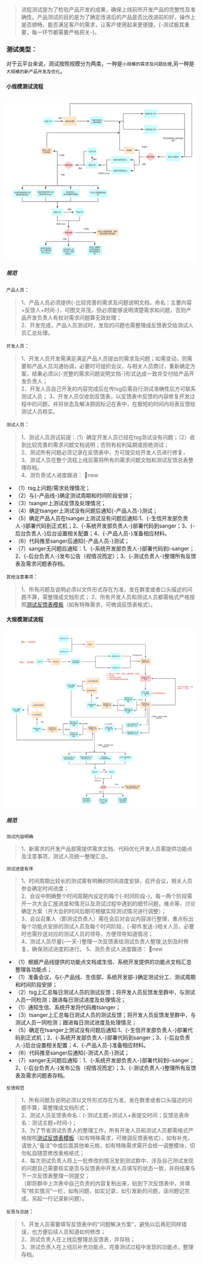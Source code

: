 > 流程测试是为了检验产品开发的成果，确保上线前所开发产品的完整性及准确性。产品测试的目的是为了确定改进后的产品是否比改进前的好，操作上是否顺畅，能否满足客户的需求，让客户使用起来更便捷。{-测试极其重要，每一环节都需要严格把关-}。

### 测试类型：
对于云平台来说，测试按照规模分为两类，一种是`小规模的需求及问题处理`,另一种是`大规模的新产品开发及优化`。

#### 小规模测试流程
![小规模测试流程](../img/小规模测试SOP.png)
##### 规范
`产品人员`：  

>1、产品人员必须提供{-比较完善的需求及问题说明文档，命名：主要内容+反馈人+时间-}，可图文并茂，但必须能够说明清楚需求和问题，否则产品开发负责人有权对需求问题算无效处理；  
>2、开发完成，产品人员测试时，发现的问题也需整理成反馈表交给测试人员汇总处理。

`开发人员`：
>1、开发人员开发需满足满足产品人员提出的需求及问题；如需变动，则需要和产品人员沟通协调，必要时可组织会议，与相关人员商讨，重新确定方案，结果必须以{-完整的需求问题说明文档-}形式达成一致并交付给产品开发负责人；  
>2、开发人员自己开发的内容完成后在传tsg后需自行测试准确性后方可联系测试人员；
>3、开发人员仅收到反馈表，以反馈表中反馈的内容修复开发过程中的问题，并将状态及解决原因标记在表中，在极短的时间内将表反馈给测试人员核实。

`测试人员`：
>1、测试人员测试前提：（1）确定开发人员已经在tsg测试没有问题；（2）收到比较完善的需求问题文档说明；否则有权利延期或拒绝测试；  
>2、测试所有问题必须记录在反馈表中，方可提交给开发人员进行修复，  
>3、测试人员在整个流程上线后需将所有的需求问题文档和测试反馈总表整理存档。  
>4、测负责试人进度跟进： :star2:new
- （1）tsg上问题/需求处理情况；
- （2）与{-产品线-}确定测试周期和时间阶段安排；
- （3）tsanger上测试反馈及处理情况；
- （4）确定tsanger上测试没有问题后通知{-产品人员-}测试；
- （5）确定产品人员在tsanger上测试没有问题后通知:1、{-生信开发部负责人-}部署代码到正式机；2、{-系统开发部负责人-}部署代码到sanger；3、{-后台负责人-}后台设置相关配置；4、{-产品人员-}准备相应材料。
- （6）代码推至sanger后通知{-产品人员-}测试；
- （7）sanger无问题后通知：1、{-系统开发部负责人-}部署代码到i-sanger；2、{-后台负责人-}发布公告（视情况而定）；3、{-测试负责人-}整理所有反馈表及需求问题表存档。

`其他注意事项`：
>1、所有问题及说明必须以文件形式存在为准，发在群里或者口头描述的问题不算，需整理成文档形式；
>2、所有开发人员和测试人员都需格式严格按照[测试反馈表模板](../examples/反馈表模板.xlsx)（如有特殊需求，可微调反馈表格式）。

#### 大规模测试流程
![大规模测试流程](../img/大规模测试SOP.png)

##### 规范
`测试内容明确`
>1、新需求的开发产品部需提供需求文档、代码优化开发人员需提供功能点及注意事项，测试人员统一整理汇总。

`测试进度有序`  

>1、时间周期比较长的测试需有明确的时间进度安排，召开会议，相关人员参会确定时间进度；  
>2、会议中明确整个时间周期内设定的每个{-时间阶段-}，每一两个阶段需开一次大会汇报进度和情况以及测试过程中遇到的细节问题，难点等，讨论确定方案（开大会的时间后期可根据实际测试情况进行调整）；  
>3、会议召集人（即测试负责人）需在会后对会议内容进行整理，重点标出每个功能点安排的测试人员及每个时间阶段，{-邮件发送-}相关人员，必要时也需抄送对应的测试人员的领导，方便领导知道情况；  
>4、测试人员尽量{-一天-}整理一次反馈表给测试负责人整理,达到及时修复，确保测试进度的进行。 
>5、测负责试人进度跟进： :star2:new
- （1）根据产品线提供的功能点文档或生信、系统开发提供的功能点文档汇总整理各功能点；
- （1）准备会议，与{-产品线、生信部、系统开发部-}确定测试分工、测试周期和时间阶段安排；
- （2）tsg上汇总每日测试人员的测试反馈；将开发人员反馈发至群中，与测试人员一同检测；跟进每日测试进度及处理情况；
- （1）通知生信、系统开发将代码推tsanger；
- （3）tsanger上汇总每日测试人员的测试反馈；将开发人员反馈发至群中，与测试人员一同检测；跟进每日测试进度及处理情况；
- （5）确定在tsanger上测试没有问题后通知:1、{-生信开发部负责人-}部署代码到正式机；2、{-系统开发部负责人-}部署代码到sanger；3、{-后台负责人-}后台设置相关配置；4、{-产品人员-}准备相应材料。
- （6）代码推至sanger后通知{-测试人员-}测试；
- （7）sanger无问题后通知：1、{-系统开发部负责人-}部署代码到i-sanger；2、{-后台负责人-}发布公告（视情况而定）；3、{-测试负责人-}整理所有反馈表及需求问题表存档。

`反馈规范`
>1、所有问题及说明必须以文件形式存在为准，发在群里或者口头描述的问题不算，需整理成文档形式；  
>2、测试人员反馈表命名：{-测试主题+测试人+表提交时间；反馈总表命名：测试主题+时间-}；  
>3、为了节省测试负责人的整理工作，所有开发人员和测试人员都需格式严格按照[测试反馈表模板](../examples/反馈表模板.xlsx)（如有特殊需求，可微调反馈表格式），如有补充，请放入“备注”中或后面其他单元格，如有特殊需求需开会统一调整模块，切勿私自随意修改表格格式；  
>4、每次测试负责人将上一批修改的情况发到测试群中，涉及自己测试发现的问题自己需要核实是否与反馈表中开发人员填写的状态一致，并将结果与下一次反馈表整理一同提交；  
（即将群中上次表中自己负责的内容复制出来，贴到下次反馈表中，并填写“核实情况”一栏，如有问题，如实记录，如引发新的问题，该问题记完成，另起一行记录新问题）。

`反思与总结`：
>1、开发人员需要填写反馈表中的"问题解决方案"，避免以后再犯同样错误，也方便后续人员知道如何修改；  
>2、测试负责人在上线后整理总反馈表，并存档；  
>3、测试负责人在上线后补充功能点，完善测试过程中发现的功能点，整理存档。
